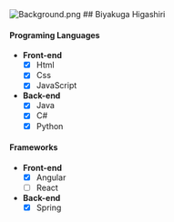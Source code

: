 <img src="Images/Backgrounds/Background 001 - Sakura Trees with Profile" alt="Background.png">
## Biyakuga Higashiri

#### Programing Languages
* **Front-end**
	- [x] Html
	- [x] Css
	- [x] JavaScript
* **Back-end**
	- [x] Java
	- [x] C#
	- [x] Python

#### Frameworks
* **Front-end**
	- [x] Angular
	- [ ] React
* **Back-end**
	- [x] Spring

<!--
**Biyakuga/Biyakuga** is a ✨ _special_ ✨ repository because its `README.md` (this file) appears on your GitHub profile.

Here are some ideas to get you started:

- 🔭 I’m currently working on ...
- 🌱 I’m currently learning ...
- 👯 I’m looking to collaborate on ...
- 🤔 I’m looking for help with ...
- 💬 Ask me about ...
- 📫 How to reach me: ...
- 😄 Pronouns: ...
- ⚡ Fun fact: ...
-->
